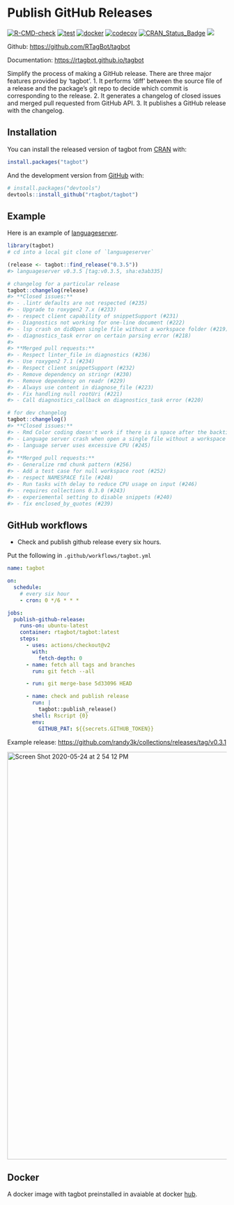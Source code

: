 <!-- README.md is generated from README.Rmd. Please edit that file -->

# Publish GitHub Releases

<!-- badges: start -->

[![R-CMD-check](https://github.com/rtagbot/tagbot/workflows/R-CMD-check/badge.svg)](https://github.com/rtagbot/tagbot/actions)
[![test](https://github.com/rtagbot/tagbot/workflows/test/badge.svg)](https://github.com/rtagbot/tagbot/actions)
[![docker](https://github.com/rtagbot/tagbot/workflows/docker/badge.svg)](https://github.com/rtagbot/tagbot/actions)
[![codecov](https://codecov.io/gh/rtagbot/tagbot/branch/master/graph/badge.svg)](https://codecov.io/gh/rtagbot/tagbot)
[![CRAN\_Status\_Badge](https://www.r-pkg.org/badges/version/tagbot)](https://cran.r-project.org/package=tagbot)
[![](https://cranlogs.r-pkg.org/badges/grand-total/tagbot)](https://cran.r-project.org/package=tagbot)
<!-- badges: end -->

Github: <https://github.com/RTagBot/tagbot>

Documentation: <https://rtagbot.github.io/tagbot>

Simplify the process of making a GitHub release. There are three major features provided by ‘tagbot’. 1. It performs ‘diff’ between the source file of a release and the package’s git repo to decide which commit is corresponding to the release. 2. It generates a changelog of closed issues and merged pull requested from GitHub API. 3. It publishes a GitHub release with the changelog.

## Installation

You can install the released version of tagbot from [CRAN](https://CRAN.R-project.org) with:

``` r
install.packages("tagbot")
```

And the development version from [GitHub](https://github.com/) with:

``` r
# install.packages("devtools")
devtools::install_github("rtagbot/tagbot")
```

## Example

Here is an example of [languageserver](https://github.com/REditorSupport/languageserver).

``` r
library(tagbot)
# cd into a local git clone of `languageserver`

(release <- tagbot::find_release("0.3.5"))
#> languageserver v0.3.5 [tag:v0.3.5, sha:e3ab335]

# changelog for a particular release
tagbot::changelog(release)
#> **Closed issues:**
#> - .lintr defaults are not respected (#235)
#> - Upgrade to roxygen2 7.x (#233)
#> - respect client capability of snippetSupport (#231)
#> - Diagnostics not working for one-line document (#222)
#> - lsp crash on didOpen single file without a workspace folder (#219)
#> - diagnostics_task error on certain parsing error (#218)
#>
#> **Merged pull requests:**
#> - Respect linter_file in diagnostics (#236)
#> - Use roxygen2 7.1 (#234)
#> - Respect client snippetSupport (#232)
#> - Remove dependency on stringr (#230)
#> - Remove dependency on readr (#229)
#> - Always use content in diagnose_file (#223)
#> - Fix handling null rootUri (#221)
#> - Call diagnostics_callback on diagnostics_task error (#220)

# for dev changelog
tagbot::changelog()
#> **Closed issues:**
#> - Rmd Color coding doesn't work if there is a space after the backticks and the bracket (#255)
#> - Language server crash when open a single file without a workspace folder (#249)
#> - language server uses excessive CPU (#245)
#>
#> **Merged pull requests:**
#> - Generalize rmd chunk pattern (#256)
#> - Add a test case for null workspace root (#252)
#> - respect NAMESPACE file (#248)
#> - Run tasks with delay to reduce CPU usage on input (#246)
#> - requires collections 0.3.0 (#243)
#> - experiemental setting to disable snippets (#240)
#> - fix enclosed_by_quotes (#239)
```

## GitHub workflows

  - Check and publish github release every six hours.

Put the following in `.github/workflows/tagbot.yml`

``` yml
name: tagbot

on:
  schedule:
    # every six hour
    - cron: 0 */6 * * *

jobs:
  publish-github-release:
    runs-on: ubuntu-latest
    container: rtagbot/tagbot:latest
    steps:
      - uses: actions/checkout@v2
        with:
          fetch-depth: 0
      - name: fetch all tags and branches
        run: git fetch --all

      - run: git merge-base 5d33096 HEAD

      - name: check and publish release
        run: |
          tagbot::publish_release()
        shell: Rscript {0}
        env:
          GITHUB_PAT: ${{secrets.GITHUB_TOKEN}}
```

Example release: <https://github.com/randy3k/collections/releases/tag/v0.3.1>

<img width="936" alt="Screen Shot 2020-05-24 at 2 54 12 PM" src="https://user-images.githubusercontent.com/1690993/82765778-7b8ec780-9dce-11ea-9d32-1502075ce24a.png">

## Docker

A docker image with tagbot preinstalled in avaiable at docker [hub](https://hub.docker.com/r/rtagbot/tagbot).
